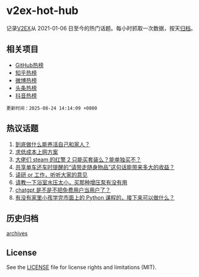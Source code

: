 # v2ex-hot-hub

 记录[V2EX](https://www.v2ex.com/)从 2021-01-06 日至今的热门话题。每小时抓取一次数据，按天[归档](archives)。
 
 ## 相关项目

- [GitHub热榜](https://github.com/snaildev/github-hot-hub)
- [知乎热榜](https://github.com/snaildev/zhihu-hot-hub)
- [微博热榜](https://github.com/snaildev/weibo-hot-hub)
- [头条热榜](https://github.com/snaildev/toutiao-hot-hub)
- [抖音热榜](https://github.com/snaildev/douyin-hot-hub)


 `更新时间：2025-08-24 14:14:09 +0800`

## 热议话题

1. [到底做什么能养活自己和家人？](https://www.v2ex.com/t/1154439)
1. [求低成本上网方案](https://www.v2ex.com/t/1154521)
1. [大佬们 steam 的红警 2 只能买套装么？能单独买不？](https://www.v2ex.com/t/1154440)
1. [共享单车还车时提醒的“请带走随身物品”这句话能带来多大的收益？](https://www.v2ex.com/t/1154532)
1. [读研 or 工作，听听大家的意见](https://www.v2ex.com/t/1154503)
1. [请教一下浴室水压太小，买那种增压泵有没有用](https://www.v2ex.com/t/1154422)
1. [chatgpt 是不是不把免费用户当用户了？](https://www.v2ex.com/t/1154470)
1. [有没有家里小孩学完市面上的 Python 课程的，接下来可以做什么？](https://www.v2ex.com/t/1154424)

## 历史归档

[archives](archives)

## License

See the [LICENSE](LICENSE) file for license rights and limitations (MIT).
